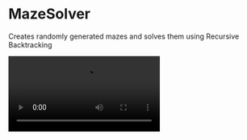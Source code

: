 # MazeSolver
Creates randomly generated mazes and solves them using Recursive Backtracking

![test](https://cdn.discordapp.com/attachments/815314206471356435/815323602470961162/m8T-NVFMVBT-YAKP.mp4)
